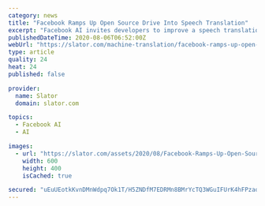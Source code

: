 ```yaml
---
category: news
title: "Facebook Ramps Up Open Source Drive Into Speech Translation"
excerpt: "Facebook AI invites developers to improve a speech translation dataset and a open sources a toolkit that evaluates simultaneous speech and text translation."
publishedDateTime: 2020-08-06T06:52:00Z
webUrl: "https://slator.com/machine-translation/facebook-ramps-up-open-source-drive-into-speech-translation/"
type: article
quality: 24
heat: 24
published: false

provider:
  name: Slator
  domain: slator.com

topics:
  - Facebook AI
  - AI

images:
  - url: "https://slator.com/assets/2020/08/Facebook-Ramps-Up-Open-Source-Drive-Into-Speech-Translation.png"
    width: 600
    height: 400
    isCached: true

secured: "uEuUEotkKvnDMnWdpq7Ok1T/H5ZNDfM7EDRMn8BMrYcTQ3WGuIFUrK4hFPzaq4o6cpI0DyEN7pSRdWfaP96bxCM6U47c893R4See/xZmdVo7H8sKqhDvMZBEyT0T2eedNjUZAZ1OMCwTjBjao1nbMSCDK3qeKq0VFICS0IRevxMXzIArv4EfwsV2dIZ+oRAcnLDGl7GKFmDE8WIYXOnTvKyxwVseaIu0EC9OsqfQoU4LFU8nas40j4O19245sCjavTUVs1/hNCgBiBQG/e1U6LxdmQ4g3E5HQ5wOOzAEmDl0Zucb90/FKwzZwXmvPuGL1vxv68C85XJ8LpXypE29/g==;1kmTqLz+xQsLSOC1cp51NQ=="
---
```


